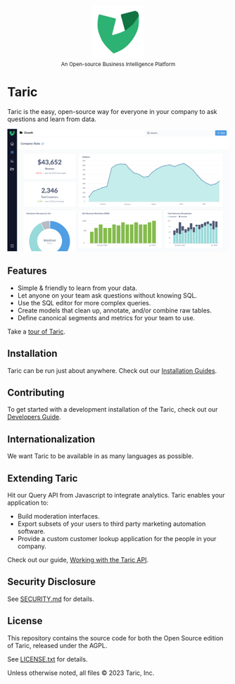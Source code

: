 <div align="center">
  <img src="https://raw.githubusercontent.com/Taricx/taric/main/docs/images/taric-white.jpg" width="120" alt="logo" />
  <br/>
  <small>An Open-source Business Intelligence Platform</small>
</div>


# Taric

Taric is the easy, open-source way for everyone in your company to ask questions and learn from data.

![Product Screenshot](https://raw.githubusercontent.com/Taricx/taric/main/docs/images/product-screenshot.svg)

## Features

- Simple & friendly to learn from your data.
- Let anyone on your team ask questions without knowing SQL.
- Use the SQL editor for more complex queries.
- Create models that clean up, annotate, and/or combine raw tables.
- Define canonical segments and metrics for your team to use.

Take a [tour of Taric](https://ciusji.gitbook.io/taric/guides/quickstart).

## Installation

Taric can be run just about anywhere. Check out our [Installation Guides](https://ciusji.gitbook.io/taric/guides/installation).

## Contributing

To get started with a development installation of the Taric, check out our [Developers Guide](https://ciusji.gitbook.io/taric/appendix/contributing).

## Internationalization

We want Taric to be available in as many languages as possible.

## Extending Taric

Hit our Query API from Javascript to integrate analytics. Taric enables your application to:

- Build moderation interfaces.
- Export subsets of your users to third party marketing automation software.
- Provide a custom customer lookup application for the people in your company.

Check out our guide, [Working with the Taric API](https://ciusji.gitbook.io/taric/appendix/apis).

## Security Disclosure

See [SECURITY.md](./SECURITY.md) for details.

## License

This repository contains the source code for both the Open Source edition of Taric, released under the AGPL.

See [LICENSE.txt](./LICENSE.txt) for details.

Unless otherwise noted, all files © 2023 Taric, Inc.
